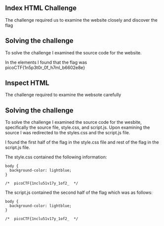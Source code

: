## Index HTML Challenge

The challenge required us to examine the website closely and discover the flag

## Solving the challenge

To solve the challenge I examined the source code for the website.

In the elements I found that the flag was picoCTF{1n5p3t0r_0f_h7ml_b6602e8e}

## Inspect HTML

The challenge required to examine the websote carefully

## Solving the challenge

To solve the challenge I examined the source code for the wesbite, specifically the source file, style.css, and script.js.
Upon examining the source I was redirected to the styles.css and the script.js file.

I found the first half of the flag in the style.css file and rest of the flag in the script.js file.

The style.css contained the following information:

```
body {
  background-color: lightblue;
}

/*  picoCTF{1nclu51v17y_1of2_  */

```

The script.js contained the second half of the flag which was as follows:

```
body {
  background-color: lightblue;
}

/*  picoCTF{1nclu51v17y_1of2_  */

```
